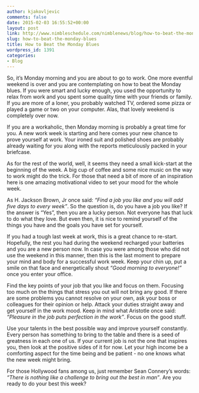```yaml
---
author: kjakovljevic
comments: false
date: 2015-02-03 16:55:52+00:00
layout: post
link: http://www.nimbleschedule.com/nimblenews/blog/how-to-beat-the-monday-blues/
slug: how-to-beat-the-monday-blues
title: How to Beat the Monday Blues
wordpress_id: 1391
categories:
- Blog
---
```


So, it’s Monday morning and you are about to go to work. One more eventful weekend is over and you are contemplating on how to beat the Monday blues. If you were smart and lucky enough, you used the opportunity to relax from work and you spent some quality time with your friends or family. If you are more of a loner, you probably watched TV, ordered some pizza or played a game or two on your computer. Alas, that lovely weekend is completely over now.

If you are a workaholic, then Monday morning is probably a great time for you. A new work week is starting and here comes your new chance to prove yourself at work. Your ironed suit and polished shoes are probably already waiting for you along with the reports meticulously packed in your briefcase.

As for the rest of the world, well, it seems they need a small kick-start at the beginning of the week. A big cup of coffee and some nice music on the way to work might do the trick. For those that need a bit of more of an inspiration here is one amazing motivational video to set your mood for the whole week.



As H. Jackson Brown, Jr once said: _“Find a job you like and you will add five days to every week”_. So the question is, do you have a job you like? If the answer is “Yes”, then you are a lucky person. Not everyone has that luck to do what they love. But even then, it is nice to remind yourself of the things you have and the goals you have set for yourself.

If you had a tough last week at work, this is a great chance to re-start. Hopefully, the rest you had during the weekend recharged your batteries and you are a new person now. In case you were among those who did not use the weekend in this manner, then this is the last moment to prepare your mind and body for a successful work week. Keep your chin up, put a smile on that face and energetically shout _“Good morning to everyone!”_ once you enter your office.

Find the key points of your job that you like and focus on them. Focusing too much on the things that stress you out will not bring any good. If there are some problems you cannot resolve on your own, ask your boss or colleagues for their opinion or help. Attack your duties straight away and get yourself in the work mood. Keep in mind what Aristotle once said: _“Pleasure in the job puts perfection in the work”_. Focus on the good stuff.

Use your talents in the best possible way and improve yourself constantly. Every person has something to bring to the table and there is a seed of greatness in each one of us. If your current job is not the one that inspires you, then look at the positive sides of it for now. Let your high income be a comforting aspect for the time being and be patient - no one knows what the new week might bring.

For those Hollywood fans among us, just remember Sean Connery’s words: _“There is nothing like a challenge to bring out the best in man”_. Are you ready to do your best this week?

